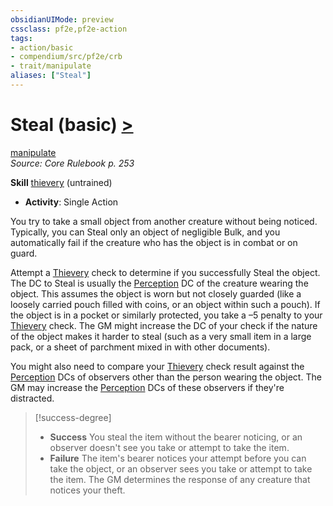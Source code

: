 ```yaml
---
obsidianUIMode: preview
cssclass: pf2e,pf2e-action
tags:
- action/basic
- compendium/src/pf2e/crb
- trait/manipulate
aliases: ["Steal"]
---
```

# Steal (basic) [>](rules/core-rulebook/chapter-9-playing-the-game.md#Actions "Single Action")
[manipulate](rules/traits/manipulate.md "Manipulate General Trait")  
*Source: Core Rulebook p. 253*  

**Skill** [thievery](compendium/skills.md#Thievery) (untrained)
- **Activity**: Single Action

You try to take a small object from another creature without being noticed. Typically, you can Steal only an object of negligible Bulk, and you automatically fail if the creature who has the object is in combat or on guard.

Attempt a [Thievery](compendium/skills.md#Thievery) check to determine if you successfully Steal the object. The DC to Steal is usually the [Perception](compendium/skills.md#Perception) DC of the creature wearing the object. This assumes the object is worn but not closely guarded (like a loosely carried pouch filled with coins, or an object within such a pouch). If the object is in a pocket or similarly protected, you take a –5 penalty to your [Thievery](compendium/skills.md#Thievery) check. The GM might increase the DC of your check if the nature of the object makes it harder to steal (such as a very small item in a large pack, or a sheet of parchment mixed in with other documents).

You might also need to compare your [Thievery](compendium/skills.md#Thievery) check result against the [Perception](compendium/skills.md#Perception) DCs of observers other than the person wearing the object. The GM may increase the [Perception](compendium/skills.md#Perception) DCs of these observers if they're distracted.

> [!success-degree] 
> - **Success** You steal the item without the bearer noticing, or an observer doesn't see you take or attempt to take the item.
> - **Failure** The item's bearer notices your attempt before you can take the object, or an observer sees you take or attempt to take the item. The GM determines the response of any creature that notices your theft.